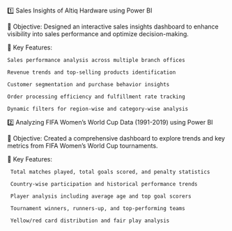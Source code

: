 
1️⃣ Sales Insights of Altiq Hardware using Power BI

🔹 Objective: Designed an interactive sales insights dashboard to enhance visibility into sales performance and optimize decision-making.

🔹 Key Features:

    Sales performance analysis across multiple branch offices

    Revenue trends and top-selling products identification

    Customer segmentation and purchase behavior insights

    Order processing efficiency and fulfillment rate tracking

    Dynamic filters for region-wise and category-wise analysis

2️⃣ Analyzing FIFA Women’s World Cup Data (1991-2019) using Power BI

🔹 Objective: Created a comprehensive dashboard to explore trends and key metrics from FIFA Women’s World Cup tournaments.

🔹 Key Features:

     Total matches played, total goals scored, and penalty statistics

     Country-wise participation and historical performance trends

     Player analysis including average age and top goal scorers

     Tournament winners, runners-up, and top-performing teams

     Yellow/red card distribution and fair play analysis

